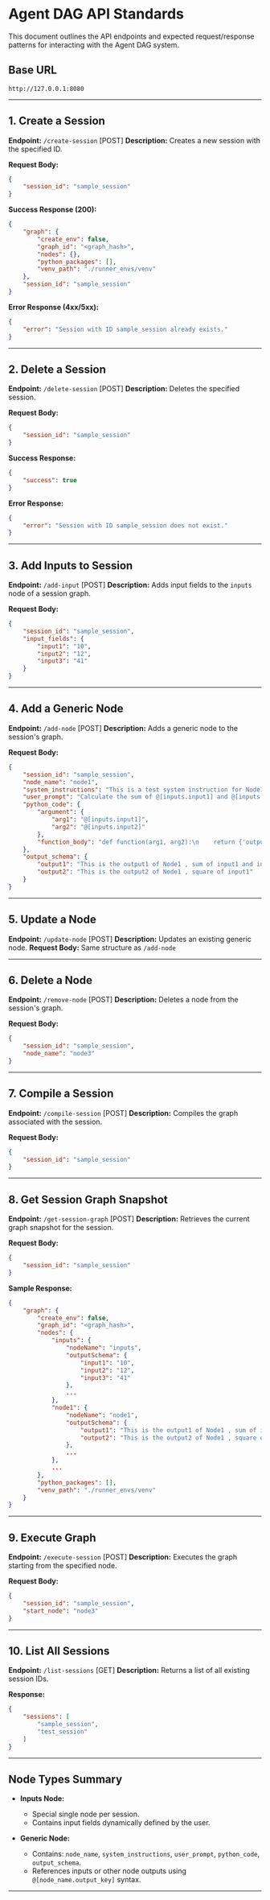 # Agent DAG API Standards

This document outlines the API endpoints and expected request/response patterns for interacting with the Agent DAG system.

## Base URL

```
http://127.0.0.1:8080
```

---

## 1. Create a Session

**Endpoint:** `/create-session` \[POST]
**Description:** Creates a new session with the specified ID.

**Request Body:**

```json
{
    "session_id": "sample_session"
}
```

**Success Response (200):**

```json
{
    "graph": {
        "create_env": false,
        "graph_id": "<graph_hash>",
        "nodes": {},
        "python_packages": [],
        "venv_path": "./runner_envs/venv"
    },
    "session_id": "sample_session"
}
```

**Error Response (4xx/5xx):**

```json
{
    "error": "Session with ID sample_session already exists."
}
```

---

## 2. Delete a Session

**Endpoint:** `/delete-session` \[POST]
**Description:** Deletes the specified session.

**Request Body:**

```json
{
    "session_id": "sample_session"
}
```

**Success Response:**

```json
{
    "success": true
}
```

**Error Response:**

```json
{
    "error": "Session with ID sample_session does not exist."
}
```

---

## 3. Add Inputs to Session

**Endpoint:** `/add-input` \[POST]
**Description:** Adds input fields to the `inputs` node of a session graph.

**Request Body:**

```json
{
    "session_id": "sample_session",
    "input_fields": {
        "input1": "10",
        "input2": "12",
        "input3": "41"
    }
}
```

---

## 4. Add a Generic Node

**Endpoint:** `/add-node` \[POST]
**Description:** Adds a generic node to the session's graph.

**Request Body:**

```json
{
    "session_id": "sample_session",
    "node_name": "node1",
    "system_instructions": "This is a test system instruction for Node1.",
    "user_prompt": "Calculate the sum of @[inputs.input1] and @[inputs.input2] and @[inputs.input1]^2",
    "python_code": {
        "argument": {
            "arg1": "@[inputs.input1]",
            "arg2": "@[inputs.input2]"
        },
        "function_body": "def function(arg1, arg2):\n    return {'output1': int(arg1) + int(arg2), 'output2': int(arg1)**2}"
    },
    "output_schema": {
        "output1": "This is the output1 of Node1 , sum of input1 and input2",
        "output2": "This is the output2 of Node1 , square of input1"
    }
}
```

---

## 5. Update a Node

**Endpoint:** `/update-node` \[POST]
**Description:** Updates an existing generic node.
**Request Body:** Same structure as `/add-node`

---

## 6. Delete a Node

**Endpoint:** `/remove-node` \[POST]
**Description:** Deletes a node from the session's graph.

**Request Body:**

```json
{
    "session_id": "sample_session",
    "node_name": "node3"
}
```

---

## 7. Compile a Session

**Endpoint:** `/compile-session` \[POST]
**Description:** Compiles the graph associated with the session.

**Request Body:**

```json
{
    "session_id": "sample_session"
}
```

---

## 8. Get Session Graph Snapshot

**Endpoint:** `/get-session-graph` \[POST]
**Description:** Retrieves the current graph snapshot for the session.

**Request Body:**

```json
{
    "session_id": "sample_session"
}
```

**Sample Response:**

```json
{
    "graph": {
        "create_env": false,
        "graph_id": "<graph_hash>",
        "nodes": {
            "inputs": {
                "nodeName": "inputs",
                "outputSchema": {
                    "input1": "10",
                    "input2": "12",
                    "input3": "41"
                },
                ...
            },
            "node1": {
                "nodeName": "node1",
                "outputSchema": {
                    "output1": "This is the output1 of Node1 , sum of input1 and input2",
                    "output2": "This is the output2 of Node1 , square of input1"
                },
                ...
            },
            ...
        },
        "python_packages": [],
        "venv_path": "./runner_envs/venv"
    }
}
```

---

## 9. Execute Graph

**Endpoint:** `/execute-session` \[POST]
**Description:** Executes the graph starting from the specified node.

**Request Body:**

```json
{
    "session_id": "sample_session",
    "start_node": "node3"
}
```

---

## 10. List All Sessions

**Endpoint:** `/list-sessions` \[GET]
**Description:** Returns a list of all existing session IDs.

**Response:**

```json
{
    "sessions": [
        "sample_session",
        "test_session"
    ]
}
```

---

## Node Types Summary

* **Inputs Node:**

  * Special single node per session.
  * Contains input fields dynamically defined by the user.

* **Generic Node:**

  * Contains: `node_name`, `system_instructions`, `user_prompt`, `python_code`, `output_schema`.
  * References inputs or other node outputs using `@[node_name.output_key]` syntax.

---
